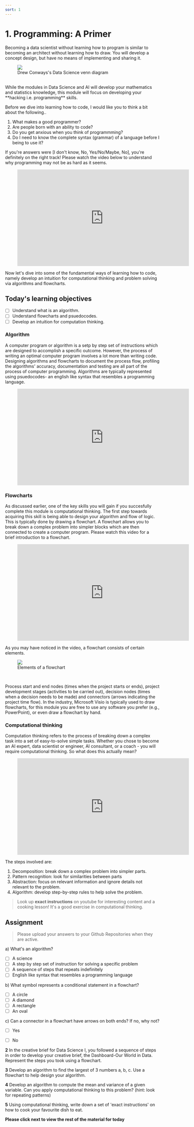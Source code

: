 ```yaml
---
sort: 1
---
```


# 1. Programming: A Primer

Becoming a data scientist without learning how to program is similar to becoming
an architect without learning how to draw. You will develop a concept design,
but have no means of implementing and sharing it.

<figure>
    <img src=".\assets\Data_Science_VD.png" />
    <figcaption>Drew Conways's Data Science venn diagram</figcaption>
</figure>
<br>
While the modules in Data Science and AI will develop your mathematics and statistics knowledge,
this module will focus on developing your **hacking i.e. programming** skills.

Before we dive into learning how to code, I would like you to think a bit about the following..

1. What makes a good programmer?
2. Are people born with an ability to code?
3. Do you get anxious when you think of programmming?
4. Do I need to know the complete syntax (grammar) of a language before I being to use it?

If you're answers were [I don't know, No, Yes/No/Maybe, No], you're definitely on the right track!
Please watch the video below to understand why programming may not be as hard as it seems.

<!-- blank line -->
<figure class="video_container">
<iframe width="560" height="315" src="https://www.youtube.com/embed/mvK0UzFNw1Q" title="YouTube video player" frameborder="0" allow="accelerometer; autoplay; clipboard-write; encrypted-media; gyroscope; picture-in-picture" allowfullscreen></iframe>
</figure>
<!-- blank line -->

Now let's dive into some of the fundamental ways of learning how to code, namely develop an intuition for computational thinking and problem solving via algorithms and flowcharts.

## Today's learning objectives
- [ ] Understand what is an algorithm.
- [ ] Understand flowcharts and psuedocodes.
- [ ] Develop an intuition for computation thinking.

### Algorithm
A computer program or algorithm is a setp by step set of instructions which are designed to accomplish a specific outcome. However, the process of writing an optimal computer program involves a lot more than writing code. Designing algorithms and flowcharts to document the process flow, profiling the algorithms' accuracy, documentation and testing are all part of the process of computer programming. Algorithms are typically represented using psuedocodes- an english like syntax that resembles a programming language.


<!-- blank line -->
<figure class="video_container">
<iframe width="560" height="315" src="https://www.youtube.com/embed/6hfOvs8pY1k" title="YouTube video player" frameborder="0" allow="accelerometer; autoplay; clipboard-write; encrypted-media; gyroscope; picture-in-picture" allowfullscreen></iframe>
</figure>
<!-- blank line -->

### Flowcharts
As discussed earlier, one of the key skills you will gain if you succesfully complete this module is computational thinking. The first step towards acquiring this skill is being able to design your algorithm and flow of logic. This is typically done by drawing a flowchart. A flowchart allows you to break down a complex problem into simpler blocks which are then connected to create a computer program. Please watch this video for a brief introduction to a flowchart.

<!-- blank line -->
<figure class="video_container">
<iframe width="560" height="315" src="https://www.youtube.com/embed/uCNliFuKG8I" title="YouTube video player" frameborder="0" allow="accelerometer; autoplay; clipboard-write; encrypted-media; gyroscope; picture-in-picture" allowfullscreen></iframe>
</figure>
<!-- blank line -->

As you may have noticed in the video, a flowchart consists of certain elements.

<figure>
    <img src=".\assets\flowchart.PNG" />
    <figcaption>Elements of a flowchart</figcaption>
</figure>
<br>

Process start and end nodes (times when the project starts or ends), project development stages (activities to be carried out), decision nodes (times when a decision needs to be made) and connectors (arrows indicating the project time flow). In the industry, Microsoft Visio is typically used to draw flowcharts, for this module you are free to use any software you prefer (e.g., PowerPoint), or even draw a flowchart by hand.

### Computational thinking

Computation thinking refers to the process of breaking down a complex task into
a set of easy-to-solve simple tasks. Whether you chose to become an AI expert,
data scientist or engineer, AI consultant, or a coach - you will require computational thinking. So what does this actually mean?

<!-- blank line -->
<figure class="video_container">
<iframe width="560" height="315" src="https://www.youtube.com/embed/V9Xy18YEK9M" title="YouTube video player" frameborder="0" allow="accelerometer; autoplay; clipboard-write; encrypted-media; gyroscope; picture-in-picture" allowfullscreen></iframe>
</figure>
<!-- blank line -->

The steps involved are:

1. Decomposition: break down a complex problem into simpler parts.
2. Pattern recognition: look for similarities between parts
3. Abstraction: focus on relevant information and ignore details not relevant to the problem.
4. Algorithm: develop step-by-step rules to help solve the problem.

> Look up **exact instructions** on youtube for interesting content and a cooking lesson! It's a good exercise
in computational thinking.

## Assignment

> Please upload your answers to your Github Repositories when they are active.

a) What's an algorithm?
- [ ] A science
- [ ] A step by step set of instruction for solving a specific problem
- [ ] A sequence of steps that repeats indefinitely
- [ ] English like syntax that resembles a programming language

b) What symbol represents a conditional statement in a flowchart?
- [ ] A circle
- [ ] A diamond
- [ ] A rectangle
- [ ] An oval

c) Can a connector in a flowchart have arrows on both ends? If no, why not?
- [ ] Yes
- [ ] No


**2** In the creative brief for Data Science I, you followed a sequence of steps in order to develop your creative brief, the Dashboard-Our World in Data. Represent the steps you took using a flowchart.

**3** Develop an algorithm to find the largest of 3 numbers a, b, c. Use a flowchart to help design your algorithm.

**4** Develop an algorithm to compute the mean and variance of a given variable. Can you apply computational thinking to this problem? (hint: look for repeating patterns)

**5** Using computational thinking, write down a set of 'exact instructions' on
how to cook your favourite dish to eat.

**Please click next to view the rest of the material for today**

